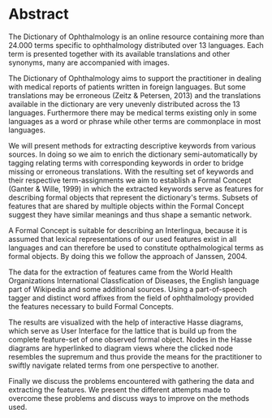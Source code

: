 Abstract
================================================================================

The Dictionary of Ophthalmology is an online resource containing more than 24.000 terms specific to ophthalmology distributed over 13 languages. Each term is presented together with its available translations and other synonyms, many are accompanied with images.

The Dictionary of Ophthalmology aims to support the practitioner in dealing with medical reports of patients written in foreign languages.
But some translations may be erroneous (Zeitz & Petersen, 2013) and the translations available in the dictionary are very unevenly distributed across the 13 languages. Furthermore there may be medical terms existing only in some languages as a word or phrase while other terms are commonplace in most languages.

We will present methods for extracting descriptive keywords from various sources. In doing so we aim to enrich the dictionary semi-automatically by tagging relating terms with corresponding keywords in order to bridge missing or erroneous translations. With the resulting set of keywords and their respective term-assignments we aim to establish a Formal Concept (Ganter & Wille, 1999) in which the extracted keywords serve as features for describing formal objects that represent the dictionary's terms. Subsets of features that are shared by multiple objects within the Formal Concept suggest they have similar meanings and thus shape a semantic network.

A Formal Concept is suitable for describing an Interlingua, because it is assumed that lexical representations of our used features exist in all languages and can therefore be used to constitute opthalmological terms as formal objects. By doing this we follow the approach of Janssen, 2004.

The data for the extraction of features came from the World Health Organizations International Classfication of Diseases, the English language part of Wikipedia and some additional sources. Using a part-of-speech tagger and distinct word affixes from the field of ophthalmology provided the features necessary to build Formal Concepts.

The results are visualized with the help of interactive Hasse diagrams, which serve as User Interface for the lattice that is build up from the complete feature-set of one observed formal object. Nodes in the Hasse diagrams are hyperlinked to diagram views where the clicked node resembles the supremum and thus provide the means for the practitioner to swiftly navigate related terms from one perspective to another.

Finally we discuss the problems encountered with gathering the data and extracting the features. We present the different attempts made to overcome these problems and discuss ways to improve on the methods used.
